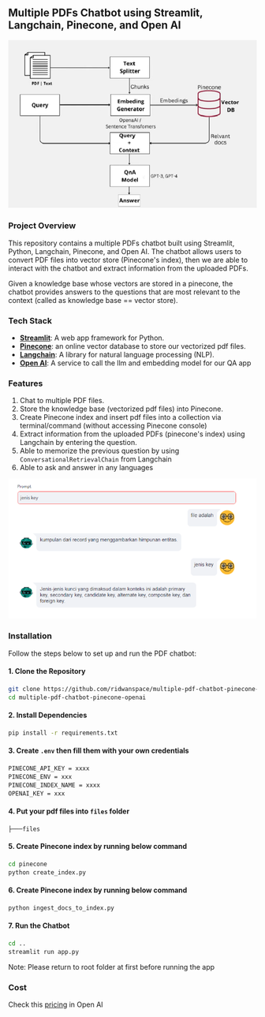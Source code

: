 ## Multiple PDFs Chatbot using Streamlit, Langchain, Pinecone, and Open AI

![Chatbot](./asset/pinecone.png)

### Project Overview
This repository contains a multiple PDFs chatbot built using Streamlit, Python, Langchain, Pinecone, and Open AI. The chatbot allows users to convert PDF files into vector store (Pinecone's index), then we are able to interact with the chatbot and extract information from the uploaded PDFs.

Given a knowledge base whose vectors are stored in a pinecone, the chatbot provides answers to the questions that are most relevant to the context (called as knowledge base == vector store).

### Tech Stack
* [**Streamlit**](https://streamlit.io/): A web app framework for Python.
* [**Pinecone**](https://www.pinecone.io/): an online vector database to store our vectorized pdf files.
* [**Langchain**](https://python.langchain.com/docs/get_started/introduction): A library for natural language processing (NLP).
* [**Open AI**](https://platform.openai.com/docs/overview): A service to call the llm and embedding model for our QA app

### Features
1. Chat to multiple PDF files.
2. Store the knowledge base (vectorized pdf files) into Pinecone.
3. Create Pinecone index and insert pdf files into a collection via terminal/command (without accessing Pinecone console)
4. Extract information from the uploaded PDFs (pinecone's index) using Langchain by entering the question.
5. Able to memorize the previous question by using `ConversationalRetrievalChain` from Langchain
6. Able to ask and answer in any languages

![Screenshot](./asset/screenshot.png)

### Installation
Follow the steps below to set up and run the PDF chatbot:

#### 1. Clone the Repository

```bash
git clone https://github.com/ridwanspace/multiple-pdf-chatbot-pinecone-openai.git
cd multiple-pdf-chatbot-pinecone-openai
```

#### 2. Install Dependencies
```bash
pip install -r requirements.txt
```
#### 3. Create `.env` then fill them with your own credentials
```bash
PINECONE_API_KEY = xxxx
PINECONE_ENV = xxx
PINECONE_INDEX_NAME = xxxx
OPENAI_KEY = xxx
```

#### 4. Put your pdf files into `files` folder
```
├───files
```

#### 5. Create Pinecone index by running below command
```bash
cd pinecone
python create_index.py
```

#### 6. Create Pinecone index by running below command
```bash
python ingest_docs_to_index.py
```

#### 7. Run the Chatbot
```bash
cd ..
streamlit run app.py
```
Note: Please return to root folder at first before running the app



### Cost
Check this [pricing](https://openai.com/pricing) in Open AI

